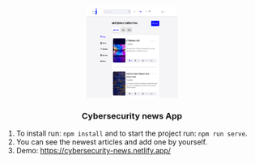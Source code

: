 <!-- PROJECT LOGO -->
<br />
<p align="center">
    <a href="https://github.com/roee030/cybersecurity-news">	
     <img src="public/cover.png" alt="Logo" width="180" height="180">
  </a>



  <h3 align="center">Cybersecurity news App</h3>

1.	To install run: ```npm install``` and to start the project run: ```npm run serve```.
2.  You can see the newest articles and add one by yourself.
3.  Demo: https://cybersecurity-news.netlify.app/
